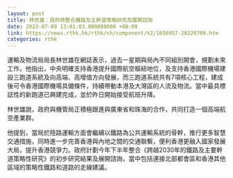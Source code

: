 ```yaml
---
layout: post
title: 林世雄：政府將整合鐵路及主幹道策略研究及展開諮詢
date: 2022-07-09 13:01:03.000000000 +08:00
link: https://news.rthk.hk/rthk/ch/component/k2/1656957-20220709.htm
categories: rthk
---
```


運輸及物流局局長林世雄在網誌表示，過去一星期與局內不同組別開會，規劃未來工作。他指出，中央明確支持香港提升國際航空樞紐地位，及支持香港國際機場建設三跑道系統及向高端、高增值方向發展，而三跑道系統共有7項核心工程，建成後可令香港國際機場具備條件，持續帶動本港及大灣區的人流及物流。當中最具標誌性的新跑道已興建完成，並於昨日開始接受航班升降。

林世雄說，政府與機管局正積極跟進與廣東省和珠海的合作，共同打造一個高端航空產業群。

他提到，當局於陸路運輸方面會繼續以鐵路為公共運輸系統的骨幹，推行更多智慧交通措施，同時進一步完善香港與內地之間的交通聯繫，便利香港更融入國家發展大局，提升香港競爭力。政府計劃今年下半年整合《跨越2030年的鐵路及主要幹道策略性研究》的初步研究結果及展開諮詢，當中包括連接北部都會區和香港其他區域的策略性鐵路和道路的走線建議。

